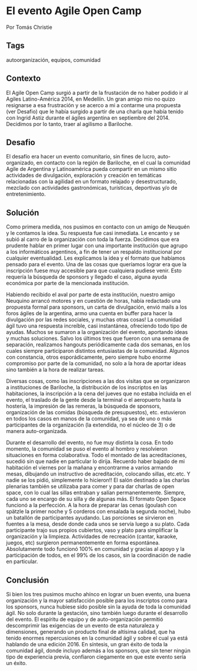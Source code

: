 El evento Agile Open Camp
===
Por Tomás Christie

Tags
---
autoorganización, equipos, comunidad

Contexto
---
El Agile Open Camp surgió a partir de la frustación de no haber podido ir al Agiles Latino-América 2014, en Medellín. 
Un gran amigo mio no quizo resignarse a esa frustración y se acerco a mi a contarme una propuesta (ver Desafio) que le había surgido a partir de una charla que había tenido con Ingrid Astiz durante el ágiles argentina en septiembre del 2014.
Decidimos por lo tanto, traer al agilismo a Bariloche.

Desafio
---
El desafío era hacer un evento comunitario, sin fines de lucro, auto-organizado, en contacto con la región de Bariloche, en el cual la comunidad Agile de Argentina y Latinoamérica pueda compartir en un mismo sitio actividades de divulgación, exploración y creación en temáticas relacionadas con la agilidad en un formato relajado y desestructurado, mezclado con actividades gastronómicas, turísticas, deportivas y/o de entretenimiento.
 
Solución
---
Como primera medida, nos pusimos en contacto con un amigo de Neuquén y le contamos la idea. Su respuesta fue casi inmediata. Le encanto y se subió al carro de la organización con toda la fuerza. Decidimos que era prudente hablar en primer lugar con una importante institución que agrupo a los informáticos argentinos, a fin de tener un respaldo institucional por cualquier eventualidad. Les explicamos la idea y el formato que habíamos pensado para el evento. Una de las cosas que queríamos lograr era que la inscripción fuese muy accesible para que cualquiera pudiese venir. Esto requería la búsqueda de sponsors y llegado el caso, alguna ayuda económica por parte de la mencionada institución.

Habiendo recibido el aval por parte de esta institución, nuestro amigo Neuquino arrancó motores y en cuestión de horas, había redactado una propuesta formal para sponsors, un carta de divulgación, envió mails a los foros ágiles de la argentina, armo una cuenta en buffer para hacer la divulgación por las redes sociales, y muchas otras cosas! La comunidad ágil tuvo una respuesta increíble, casi instantánea, ofreciendo todo tipo de ayudas. Muchos se sumaron a la organización del evento, aportando ideas y muchas soluciones. Salvo los últimos tres que fueron con una semana de separación, realizamos hangouts periódicamente cada dos semanas, en los cuales siempre participaron distintos entusiastas de la comunidad. Algunos con constancia, otros esporádicamente, pero siempre hubo enorme compromiso por parte de la comunidad, no solo a la hora de aportar ideas sino también a la hora de realizar tareas.

Diversas cosas, como las inscripciones a las dos visitas que se organizaron a instituciones de Bariloche, la distribución de los inscriptos en las habitaciones, la inscripción a la cena del jueves que no estaba incluida en el evento, el traslado de la gente desde la terminal o el aeropuerto hasta la hostería, la impresión de las remeras, la búsqueda de sponsors, organización de las comidas (búsqueda de presupuestos), etc. estuvieron en todos los casos en manos de la comunidad, ya sea de uno o más participantes de la organización (la extendida, no el núcleo de 3) o de manera auto-organizada.

Durante el desarrollo del evento, no fue muy distinta la cosa. En todo momento, la comunidad se puso el evento al hombro y resolvieron situaciones en forma colaborativa. Todo el montado de las acreditaciones, sucedió sin que nadie en particular lo dirija. Recuerdo haber bajado de mi habitación el viernes por la mañana y encontrarme a varios armando mesas, dibujando un instructivo de acreditación, colocando sillas, etc.etc. Y nadie se los pidió, simplemente lo hicieron!! El salón destinado a las charlas plenarias también se utilizaba para comer y para dar charlas de open space, con lo cual las sillas entraban y salían permanentemente. Siempre, cada uno se encargo de su silla y de algunas más. El formato Open Space funcionó a la perfección. A la hora de preparar las cenas (goulash con spätzle la primer noche y 5 corderos con ensalada la segunda noche), hubo un batallón de participantes ayudando. Las porciones se sirvieron en fuentes a la mesa, desde donde cada unos se servía luego a su plato. Cada participante trajo sus propios cubiertos, vaso y plato para simplificar la organización y la limpieza. Actividades de recreación (cantar, karaoke, juegos, etc) surgieron permanentemente en forma espontánea. Absolutamente todo funcionó 100% en comunidad y gracias al apoyo y la participación de todos, en el 99% de los casos, sin la coordinación de nadie en particular.

Conclusión
---
Si bien los tres pusimos mucho ahínco en lograr un buen evento, una buena organización y  la mayor satisfacción posible para los inscriptos como para los sponsors, nunca hubiese sido posible sin la ayuda de toda la comunidad ágil. No solo durante la gestación, sino también luego durante el desarrollo del evento. El espíritu de equipo y de auto-organización permitió descomprimir las exigencias de un evento de esta naturaleza y dimensiones, generando un producto final de altísima calidad, que ha tenido enormes repercusiones en la comunidad ágil y sobre el cual ya está hablando de una edición 2016. En síntesis, un gran éxito de toda la comunidad ágil, donde incluyo además a los sponsors, que sin tener ningún tipo de experiencia previa, confiaron ciegamente en que este evento sería un éxito. 